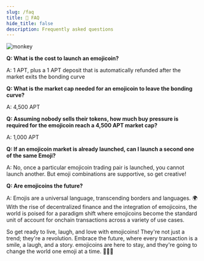```yaml
---
slug: /faq
title: 💬 FAQ
hide_title: false
description: Frequently asked questions
---
```


![monkey](./monkey.png "monkey")

<!---
*Please note this is not financial advice and nothing the emojicoin monkey says
should be taken seriously. He just likes to listen to himself talk and has
caught the emojicoin bug.*
-->

**Q: What is the cost to launch an emojicoin?**

A: 1 APT, plus a 1 APT deposit that is automatically refunded after the market
exits the bonding curve

<!-- markdownlint-disable MD013 -->

**Q: What is the market cap needed for an emojicoin to leave the bonding curve?**

<!-- markdownlint-enable MD013 -->

A: 4,500 APT

<!-- markdownlint-disable MD013 -->

**Q: Assuming nobody sells their tokens, how much buy pressure is required for the emojicoin reach a 4,500 APT market cap?**

<!-- markdownlint-enable MD013 -->

A: 1,000 APT

<!-- markdownlint-disable MD013 -->

**Q: If an emojicoin market is already launched, can I launch a second one of the same Emoji?**

<!-- markdownlint-enable MD013 -->

A: No, once a particular emojicoin trading pair is launched, you cannot launch
another. But emoji combinations are supportive, so get creative!

**Q: Are emojicoins the future?**

A: Emojis are a universal language, transcending borders and languages. 🌍 With
the rise of decentralized finance and the integration of emojicoins, the world
is poised for a paradigm shift where emojicoins become the standard unit of
account for onchain transactions across a variety of use cases.

So get ready to live, laugh, and love with emojicoins! They're not just a
trend; they're a revolution. Embrace the future, where every transaction is a
smile, a laugh, and a story. emojicoins are here to stay, and they're going
to change the world one emoji at a time. 🌈🚀💖
